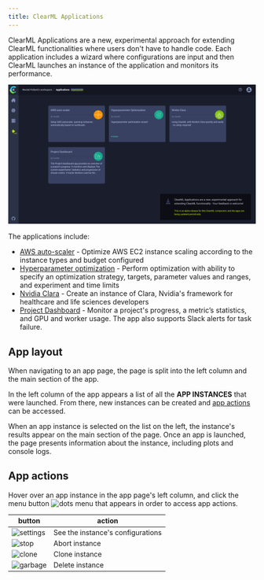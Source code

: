 ```yaml
---
title: ClearML Applications
---
```


ClearML Applications are a new, experimental approach for extending ClearML functionalities where users don't have to 
handle code. Each application includes a wizard where configurations are input and then ClearML launches an instance of the 
application and monitors its performance.

![ClearML Applications main page](../../img/webapp_apps_overview.png)

The applications include:
* [AWS auto-scaler](aws_auto_scaler.md) - Optimize AWS EC2 instance scaling according to the instance types and budget configured 
* [Hyperparameter optimization](hyperparam_opt.md) - Perform optimization with ability to specify an optimization strategy, 
  targets, parameter values and ranges, and experiment and time limits
* [Nvidia Clara](nvidia_clara.md) - Create an instance of Clara, Nvidia's framework for healthcare and life sciences developers
* [Project Dashboard](project_dashboard.md) - Monitor a project's progress, a metric’s statistics, and GPU and worker usage. The app also supports Slack alerts for task failure. 

## App layout

When navigating to an app page, the page is split into the left column and the main section of the app. 

In the left column of the app appears a list of all the **APP INSTANCES** that were launched. From there, new instances 
can be created and [app actions](#app-actions) can be accessed.

When an app instance is selected on the list on the left, the instance's results appear on the main section of the 
page. Once an app is launched, the page presents information about the instance, including
plots and console logs. 

## App actions

Hover over an app instance in the app page's left column, and click the menu button <img src="/docs/latest/icons/ico-dots-v-menu.svg" alt="dots menu" className="icon size-sm space-sm" /> 
that appears in order to access app actions. 

|button|action|
|--|--|
|<img src="/docs/latest/icons/ico-settings.svg" alt="settings" className="icon size-sm space-sm" /> | See the instance's configurations |
|<img src="/docs/latest/icons/ico-status-aborted.svg" alt="stop" className="icon size-sm space-sm" /> | Abort instance |
|<img src="/docs/latest/icons/ico-clone.svg" alt="clone" className="icon size-sm space-sm" /> | Clone instance |
|<img src="/docs/latest/icons/ico-trash.svg" alt="garbage" className="icon size-sm space-sm" />| Delete instance |



